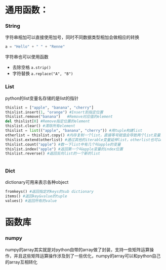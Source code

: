 # 通用函数：
### String
字符串相加可以直接使用加号，同时不同数据类型相加会做相应的转换
```python
a = "Hello" + " " + "Renne"
```
字符串也可以使用函数
* 去除空格
    ``` a.strip() ```
* 字符替换
    ``` a.replace("A", "B") ```
    
### List
python的list变量名存储的是list的指针
```python
thislist = ["apple", "banana", "cherry"]
thislist.insert(1, "orange") #Insert到指定位置
thislist.remove("banana")   #Remove对应值的element
del thislist[0] #Remove指定位置的element
thislist.clear() #清除所有element
thislist = list(("apple", "banana", "cherry")) #用tuple构建list
otherlist = thislist.copy() #内存复制一个list，直接等号赋值会导致两个list变量其实指向同一个list
thislist.extend(otherlist) #通过其他的iterable变量延伸list，otherlist也可以是一个tuple或者其他
thislist.count("apple") #数一下list中有几个叫apple的变量
thislist.index("apple") #返回第一个叫apple变量的index位置
thislist.reverse() #返回反向list的一个新的list
    
```
### Dict
dictionary可用来表示各种object
```python
fromkeys() #返回指定的keys的sub dictionary
items() #返回key&value的tuple
values() #返回所有的value
```

# 函数库
### numpy
numpy的array其实就是对python自带的array做了封装，支持一些矩阵运算操作，并且这些矩阵运算操作涉及到了一些优化，numpy的array可以和python自己的array互相转化




